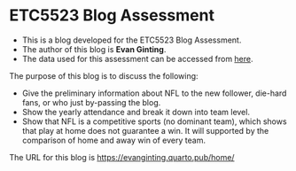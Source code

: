 # ETC5523 Blog Assessment

-   This is a blog developed for the ETC5523 Blog Assessment.
-   The author of this blog is **Evan Ginting**.
-   The data used for this assessment can be accessed from [here](https://github.com/rfordatascience/tidytuesday/tree/master/data/2020/2020-02-04).

The purpose of this blog is to discuss the following:

-   Give the preliminary information about NFL to the new follower, die-hard fans, or who just by-passing the blog.
-   Show the yearly attendance and break it down into team level.
-   Show that NFL is a competitive sports (no dominant team), which shows that play at home does not guarantee a win. It will supported by the comparison of home and away win of every team.

The URL for this blog is <https://evanginting.quarto.pub/home/>

